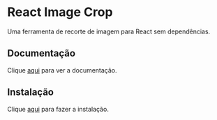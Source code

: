 # React Image Crop

Uma ferramenta de recorte de imagem para React sem dependências.

## Documentação

Clique [aqui](https://github.com/DominicTobias/react-image-crop) para ver a documentação.

## Instalação

Clique [aqui](https://www.npmjs.com/package/react-image-crop) para fazer a instalação.